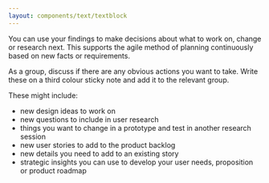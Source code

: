 ```yaml
---
layout: components/text/textblock
---
```

You can use your findings to make decisions about what to work on, change or research next. This supports the agile method of planning continuously based on new facts or requirements.

As a group, discuss if there are any obvious actions you want to take. Write these on a third colour sticky note and add it to the relevant group.

These might include:
- new design ideas to work on
- new questions to include in user research
- things you want to change in a prototype and test in another research session
- new user stories to add to the product backlog
- new details you need to add to an existing story
- strategic insights you can use to develop your user needs, proposition or product roadmap
